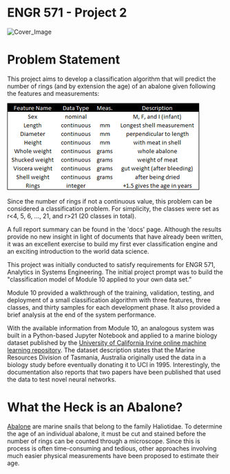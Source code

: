 # ENGR 571 - Project 2
![Cover_Image](coverimage.png "Simple Classification Engine")

# Problem Statement
This project aims to develop a classification algorithm that will predict the number of rings (and by extension the age) of an abalone given following the features and measurements:

![Feature Table](featuretable.png "Feature Table")

Since the number of rings if not a continuous value, this problem can be considered a classification problem. For simplicity, the classes were set as r<4, 5, 6, …, 21, and r>21 (20 classes in total).

A full report summary can be found in the 'docs' page. Although the results provide no new insight in light of documents that have already been written, it was an excellent exercise to build my first ever classification engine and an exciting introduction to the world data science.

This project was initially conducted to satisfy requirements for ENGR 571, Analytics in Systems Engineering. The initial project prompt was to build the "classification model of Module 10 applied to your own data set.” 

Module 10 provided a walkthrough of the training, validation, testing, and deployment of a small classification algorithm with three features, three classes, and thirty samples for each development phase. It also provided a brief analysis at the end of the system performance. 

With the available information from Module 10, an analogous system was built in a Python-based Jupyter Notebook and applied to a marine biology dataset published by the [University of California Irvine online machine learning repository](http://mlr.cs.umass.edu/ml/datasets/Abalone/). The dataset description states that the Marine Resources Division of Tasmania, Australia originally used the data in a biology study before eventually donating it to UCI in 1995. Interestingly, the documentation also reports that two papers have been published that used the data to test novel neural networks.


# What the Heck is an Abalone?
[Abalone](https://en.wikipedia.org/wiki/Abalone) are marine snails that belong to the family Haliotidae. To determine the age of an individual abalone, it must be cut and stained before the number of rings can be counted through a microscope. Since this is process is often time-consuming and tedious, other approaches involving much easier physical measurements have been proposed to estimate their age.

